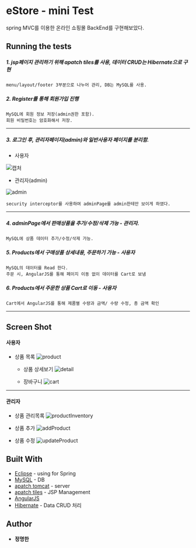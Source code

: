 # eStore - mini Test
spring MVC를 이용한 온라인 쇼핑몰 BackEnd를 구현해보았다.


## Running the tests
##### 1. jsp페이지 관리하기 위해 apatch tiles를 사용, 데이터 CRUD는 Hibernate으로 구현
```
menu/layout/footer 3부분으로 나누어 관리, DB는 MySQL를 사용.
```
##### 2. Register를 통해 회원가입 진행
```
MySQL에 회원 정보 저장(admin권한 포함).
회원 비밀번호는 암호화해서 저장.
```
----------------------------------------------------------------------------------------------------------------------------------------
##### 3. 로그인 후, 관리자페이지(admin)와 일반사용자 페이지를 분리함.
- 사용자

![캡처](https://user-images.githubusercontent.com/33171227/61589774-0a98e500-abea-11e9-86a0-59bedb5aac67.JPG)

- 관리자(admin)

![admin](https://user-images.githubusercontent.com/33171227/61589775-0c62a880-abea-11e9-9c1c-0c3bc24901f3.JPG)

```
security interceptor를 사용하여 adminPage를 admin한테만 보이게 하였다.
```
----------------------------------------------------------------------------------------------------------------------------------------
##### 4. adminPage에서 판매상품을 추가/수정/삭제 가능 - 관리자.
```
MySQL에 상품 데이터 추가/수정/삭제 가능.
```
##### 5. Products에서 구매상품 상세내용, 주문하기 가능 - 사용자
```
MySQL의 데이터를 Read 한다.
주문 시, AngularJS를 통해 페이지 이동 없이 데이터를 Cart로 보냄 
```
##### 6. Products에서 주문한 상품 Cart로 이동 - 사용자
```
Cart에서 AngularJS를 통해 제품별 수량과 금액/ 수량 수정, 총 금액 확인 
```
----------------------------------------------------------------------------------------------------------------------------------------


## Screen Shot
#### 사용자

- 상품 목록
![product](https://user-images.githubusercontent.com/33171227/61590164-8ba6ab00-abef-11e9-8515-68be549b48eb.JPG)

  - 상품 상세보기
![detail](https://user-images.githubusercontent.com/33171227/61590182-b42ea500-abef-11e9-8d3a-e5f980f86d7d.JPG)

  - 장바구니
![cart](https://user-images.githubusercontent.com/33171227/61590188-c6104800-abef-11e9-8d5e-89bd125fa600.JPG)
----------------------------------------------------------------------------------------------------------------------------------------

#### 관리자

  - 상품 관리목록
![productInventory](https://user-images.githubusercontent.com/33171227/61590196-f8ba4080-abef-11e9-966a-e5837230fa85.JPG)

  - 상품 추가
![addProduct](https://user-images.githubusercontent.com/33171227/61590221-7a11d300-abf0-11e9-83bf-a326ac9725c5.JPG)

  - 상품 수정
![updateProduct](https://user-images.githubusercontent.com/33171227/61590227-89911c00-abf0-11e9-8df4-ae1f47e063c2.JPG)


## Built With
* [Eclipse](https://www.eclipse.org/downloads/) - using for Spring
* [MySQL](https://www.mysql.com/) - DB
* [apatch tomcat](http://tomcat.apache.org/) - server
* [apatch tiles](https://tiles.apache.org/) - JSP Management
* [AngularJS](https://angularjs.org/)
* [Hibernate](https://hibernate.org/) - Data CRUD 처리

## Author
* **정명한**


